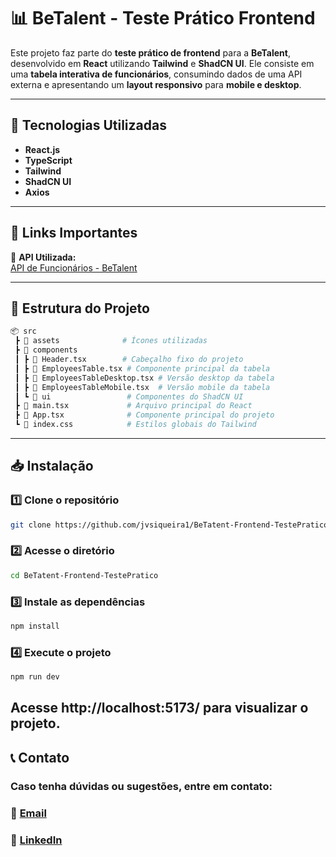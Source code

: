 # 📊 BeTalent - Teste Prático Frontend

Este projeto faz parte do **teste prático de frontend** para a **BeTalent**, desenvolvido em **React** utilizando **Tailwind** e **ShadCN UI**.
Ele consiste em uma **tabela interativa de funcionários**, consumindo dados de uma API externa e apresentando um **layout responsivo** para **mobile e desktop**.

---

## 🚀 **Tecnologias Utilizadas**
- **React.js** 
- **TypeScript** 
- **Tailwind** 
- **ShadCN UI**
-  **Axios** 

---

## 🔗 **Links Importantes**
🔗 **API Utilizada:**  
[API de Funcionários - BeTalent](https://github.com/BeMobile/teste-pratico-frontend?tab=readme-ov-file)

---

## 📂 **Estrutura do Projeto**
```bash
📦 src
 ┣ 📂 assets              # Ícones utilizadas
 ┣ 📂 components
 ┃ ┣ 📜 Header.tsx        # Cabeçalho fixo do projeto
 ┃ ┣ 📜 EmployeesTable.tsx # Componente principal da tabela
 ┃ ┣ 📜 EmployeesTableDesktop.tsx # Versão desktop da tabela
 ┃ ┣ 📜 EmployeesTableMobile.tsx  # Versão mobile da tabela
 ┃ ┗ 📜 ui                 # Componentes do ShadCN UI
 ┣ 📜 main.tsx             # Arquivo principal do React
 ┣ 📜 App.tsx              # Componente principal do projeto
 ┗ 📜 index.css            # Estilos globais do Tailwind
```

---
## 📥 **Instalação**
### 1️⃣ Clone o repositório
```bash
git clone https://github.com/jvsiqueira1/BeTatent-Frontend-TestePratico.git
```
### 2️⃣ Acesse o diretório
```bash
cd BeTatent-Frontend-TestePratico
```
### 3️⃣ Instale as dependências
```bash 
npm install
```
### 4️⃣ Execute o projeto
```bash
npm run dev
```
Acesse http://localhost:5173/ para visualizar o projeto.
---
## 📞 Contato
### Caso tenha dúvidas ou sugestões, entre em contato: 
### 📧 [Email](mailto:joaovitorsc.contato@gmail.com) 
### 🚀 [LinkedIn](https://www.linkedin.com/in/joaovitorsiqueira1/)
